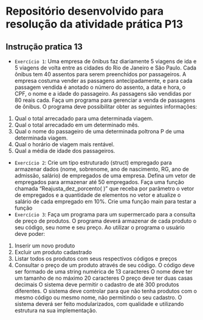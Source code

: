 # Repositório desenvolvido para resolução da atividade prática P13
## Instrução pratica 13


- `Exercício 1`:  Uma empresa de ônibus faz diariamente 5 viagens de ida e 5 viagens de volta entre
as cidades do Rio de Janeiro e São Paulo. Cada ônibus tem 40 assentos para serem
preenchidos por passageiros. A empresa costuma vender as passagens
antecipadamente, e para cada passagem vendida é anotado o número do assento, a
data e hora, o CPF, o nome e a idade do passageiro. As passagens são vendidas por
80 reais cada.
Faça um programa para gerenciar a venda de passagens de ônibus. O programa deve
possibilitar obter as seguintes informações:
1. Qual o total arrecadado para uma determinada viagem.
2. Qual o total arrecadado em um determinado mês.
3. Qual o nome do passageiro de uma determinada poltrona P de uma
determinada viagem.
4. Qual o horário de viagem mais rentável.
5. Qual a média de idade dos passageiros.

- `Exercício 2`: Crie um tipo estruturado (struct) empregado para armazenar dados (nome,
sobrenome, ano de nascimento, RG, ano de admissão, salário) de empregados de
uma empresa. Defina um vetor de empregados para armazenar até 50 empregados.
Faça uma função chamada “Reajusta_dez_porcento( )” que receba por parâmetro o
vetor de empregados e a quantidade de elementos no vetor e atualize o salário de
cada empregado em 10%. Crie uma função main para testar a função
- `Exercício 3`: Faça um programa para um supermercado para a consulta de preço de produtos. O
programa deverá armazenar de cada produto o seu código, seu nome e seu preço.
Ao utilizar o programa o usuário deve poder:
1. Inserir um novo produto
2. Excluir um produto cadastrado
3. Listar todos os produtos com seus respectivos códigos e preços
4. Consultar o preço de um produto através de seu código.
O código deve ser formado de uma string numérica de 13 caracteres
O nome deve ter um tamanho de no máximo 20 caracteres
O preço deve ter duas casas decimais
O sistema deve permitir o cadastro de até 300 produtos diferentes.
O sistema deve controlar para que não tenha produtos com o mesmo código ou
mesmo nome, não permitindo o seu cadastro.
O sistema deverá ser feito modularizados, com qualidade e utilizando estrutura na
sua implementação.
